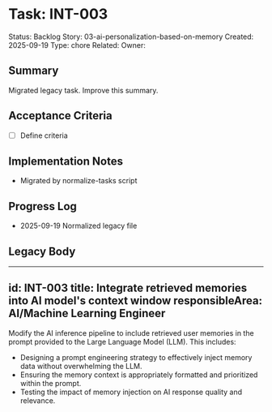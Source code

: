 # Task: INT-003
Status: Backlog
Story: 03-ai-personalization-based-on-memory
Created: 2025-09-19
Type: chore
Related:
Owner:

## Summary
Migrated legacy task. Improve this summary.

## Acceptance Criteria
- [ ] Define criteria

## Implementation Notes
- Migrated by normalize-tasks script

## Progress Log
- 2025-09-19 Normalized legacy file

## Legacy Body

---
id: INT-003
title: Integrate retrieved memories into AI model's context window
responsibleArea: AI/Machine Learning Engineer
---
Modify the AI inference pipeline to include retrieved user memories in the prompt provided to the Large Language Model (LLM). This includes:
- Designing a prompt engineering strategy to effectively inject memory data without overwhelming the LLM.
- Ensuring the memory context is appropriately formatted and prioritized within the prompt.
- Testing the impact of memory injection on AI response quality and relevance.
